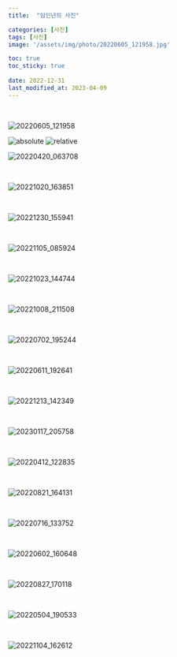 ```yaml
---
title:  "임인년의 사진"

categories: [사진]
tags: [사진]
image: '/assets/img/photo/20220605_121958.jpg'

toc: true
toc_sticky: true
 
date: 2022-12-31
last_modified_at: 2023-04-09
---
```


<br>

![20220605_121958](./assets/img/photo/20220605_121958.jpg)

<img data-action="zoom" src='{{ "/assets/img/photo/20220605_121958.jpg" | relative_url }}' alt='absolute'>
<img data-action="zoom" src='{{ "/assets/img/photo/20220605_121958.jpg" | relative_url }}' alt='relative'>

<br>

![20220420_063708](/assets/img/photo/20220420_063708.jpg)

<br>

![20221020_163851](/assets/img/photo/20221020_163851.jpg)

<br>

![20221230_155941](/assets/img/photo/20221230_155941.jpg)

<br>

![20221105_085924](/assets/img/photo/20221105_085924.jpg)

<br>

![20221023_144744](/assets/img/photo/20221023_144744.jpg)

<br>

![20221008_211508](/assets/img/photo/20221008_211508.jpg)

<br>

![20220702_195244](/assets/img/photo/20220702_195244.jpg)

<br>

![20220611_192641](/assets/img/photo/20220611_192641.jpg)

<br>

![20221213_142349](/assets/img/photo/20221213_142349.jpg)

<br>

![20230117_205758](/assets/img/photo/20230117_205758.jpg)

<br>

![20220412_122835](/assets/img/photo/20220412_122835.jpg)

<br>

![20220821_164131](/assets/img/photo/20220821_164131.jpg)

<br>

![20220716_133752](/assets/img/photo/20220716_133752.jpg)

<br>

![20220602_160648](/assets/img/photo/20220602_160648.jpg)

<br>

![20220827_170118](/assets/img/photo/20220827_170118.jpg)

<br>

![20220504_190533](/assets/img/photo/20220504_190533.jpg)

<br>

![20221104_162612](/assets/img/photo/20221104_162612.jpg)